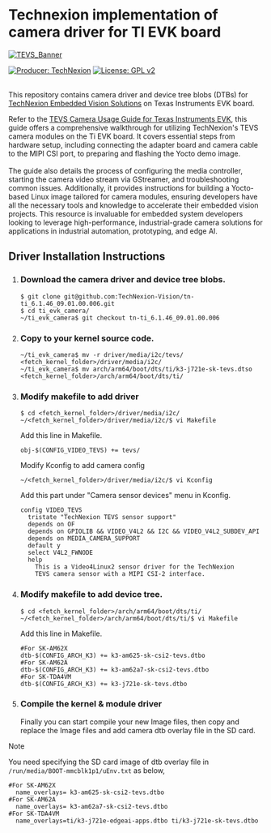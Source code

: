 # Technexion implementation of camera driver for TI EVK board

[![TEVS_Banner](https://github.com/user-attachments/assets/02219e99-b031-4a44-84c3-75277ed1a4ec)](https://www.technexion.com/products/embedded-vision/)


[![Producer: TechNexion](https://img.shields.io/badge/Producer-Technexion-blue.svg)](https://www.technexion.com)
[![License: GPL v2](https://img.shields.io/badge/License-GPL%20v2-blue.svg)](https://www.gnu.org/licenses/old-licenses/gpl-2.0.en.html)
<br/><br/>

This repository contains camera driver and device tree blobs (DTBs) for [TechNexion Embedded Vision Solutions](https://www.technexion.com/products/embedded-vision/) on Texas Instruments EVK board.

Refer to the [TEVS Camera Usage Guide for Texas Instruments EVK](https://tn-docusaurus.vercel.app/docs/embedded-vision/tevs/usage-guides/ti/), this guide offers a comprehensive walkthrough for utilizing TechNexion's TEVS camera modules on the Ti EVK board. It covers essential steps from hardware setup, including connecting the adapter board and camera cable to the MIPI CSI port, to preparing and flashing the Yocto demo image. <br/><br/>
The guide also details the process of configuring the media controller, starting the camera video stream via GStreamer, and troubleshooting common issues. Additionally, it provides instructions for building a Yocto-based Linux image tailored for camera modules, ensuring developers have all the necessary tools and knowledge to accelerate their embedded vision projects. This resource is invaluable for embedded system developers looking to leverage high-performance, industrial-grade camera solutions for applications in industrial automation, prototyping, and edge AI.

## Driver Installation Instructions

1. ### **Download the camera driver and device tree blobs.**
    ```shell
    $ git clone git@github.com:TechNexion-Vision/tn-ti_6.1.46_09.01.00.006.git
    $ cd ti_evk_camera/
    ~/ti_evk_camera$ git checkout tn-ti_6.1.46_09.01.00.006
    ```
2. ### **Copy to your kernel source code.**
    ```shell
    ~/ti_evk_camera$ mv -r driver/media/i2c/tevs/ <fetch_kernel_folder>/driver/media/i2c/
    ~/ti_evk_camera$ mv arch/arm64/boot/dts/ti/k3-j721e-sk-tevs.dtso <fetch_kernel_folder>/arch/arm64/boot/dts/ti/
    ```
3. ### **Modify makefile to add driver**
    ```shell
    $ cd <fetch_kernel_folder>/driver/media/i2c/
    ~/<fetch_kernel_folder>/driver/media/i2c/$ vi Makefile
    ```
    Add this line in Makefile.
    ```shell
    obj-$(CONFIG_VIDEO_TEVS) += tevs/
    ```
    Modify Kconfig to add camera config
    ```shell
    ~/<fetch_kernel_folder>/driver/media/i2c/$ vi Kconfig
    ```
    Add this part under "Camera sensor devices" menu in Kconfig.
    ```
    config VIDEO_TEVS
      tristate "TechNexion TEVS sensor support"
      depends on OF
      depends on GPIOLIB && VIDEO_V4L2 && I2C && VIDEO_V4L2_SUBDEV_API
      depends on MEDIA_CAMERA_SUPPORT
      default y
      select V4L2_FWNODE
      help
        This is a Video4Linux2 sensor driver for the TechNexion
        TEVS camera sensor with a MIPI CSI-2 interface.
    ```

4. ### **Modify makefile to add device tree.**

    ```shell
    $ cd <fetch_kernel_folder>/arch/arm64/boot/dts/ti/
    ~/<fetch_kernel_folder>/arch/arm64/boot/dts/ti/$ vi Makefile
    ```
    Add this line in Makefile.
    ```
    #For SK-AM62X
    dtb-$(CONFIG_ARCH_K3) += k3-am625-sk-csi2-tevs.dtbo
    #For SK-AM62A
    dtb-$(CONFIG_ARCH_K3) += k3-am62a7-sk-csi2-tevs.dtbo
    #For SK-TDA4VM
    dtb-$(CONFIG_ARCH_K3) += k3-j721e-sk-tevs.dtbo
    ```

5. ### **Compile the kernel & module driver**

    Finally you can start compile your new Image files, then copy and replace the Image files and add camera dtb overlay file in the SD card.<br/>

> [!NOTE]
> You need specifying the SD card image of dtb overlay file in `/run/media/BOOT-mmcblk1p1/uEnv.txt` as below,<br/>
> ```
> #For SK-AM62X
>   name_overlays= k3-am625-sk-csi2-tevs.dtbo
> #For SK-AM62A
>   name_overlays= k3-am62a7-sk-csi2-tevs.dtbo
> #For SK-TDA4VM
>   name_overlays=ti/k3-j721e-edgeai-apps.dtbo ti/k3-j721e-sk-tevs.dtbo
> ```

  <br/>
  <br/>
  <br/>
